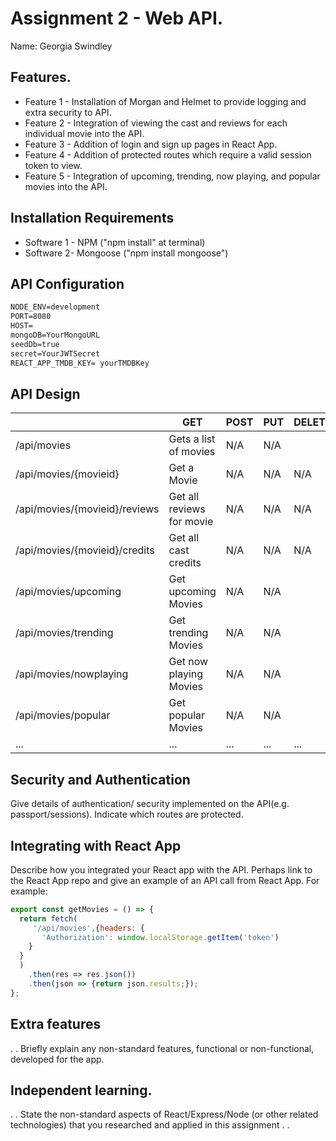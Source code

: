 # Assignment 2 - Web API.

Name: Georgia Swindley

## Features.
 
 + Feature 1 - Installation of Morgan and Helmet to provide logging and extra security to API.
 + Feature 2 - Integration of viewing the cast and reviews for each individual movie into the API.
 + Feature 3 - Addition of login and sign up pages in React App. 
 + Feature 4 - Addition of protected routes which require a valid session token to view.
 + Feature 5 - Integration of upcoming, trending, now playing, and popular movies into the API. 

## Installation Requirements

+ Software 1 - NPM ("npm install" at terminal)
+ Software 2- Mongoose ("npm install mongoose")

## API Configuration

```bat
NODE_ENV=development
PORT=8080
HOST=
mongoDB=YourMongoURL
seedDb=true
secret=YourJWTSecret
REACT_APP_TMDB_KEY= yourTMDBKey
```


## API Design

|  |  GET | POST | PUT | DELETE
| -- | -- | -- | -- | -- 
| /api/movies |Gets a list of movies | N/A | N/A |
| /api/movies/{movieid} | Get a Movie | N/A | N/A | N/A
| /api/movies/{movieid}/reviews | Get all reviews for movie | N/A | N/A | N/A 
| /api/movies/{movieid}/credits | Get all cast credits      | N/A | N/A | N/A
| /api/movies/upcoming  | Get upcoming Movies | N/A | N/A | | N/A | 
| /api/movies/trending  | Get trending Movies | N/A | N/A | | N/A |   
| /api/movies/nowplaying  | Get now playing Movies | N/A | N/A | | N/A |  
| /api/movies/popular  | Get popular Movies | N/A | N/A | | N/A |  
| ... | ... | ... | ... | ...

## Security and Authentication
Give details of authentication/ security implemented on the API(e.g. passport/sessions). Indicate which routes are protected.

## Integrating with React App

Describe how you integrated your React app with the API. Perhaps link to the React App repo and give an example of an API call from React App. For example: 

~~~Javascript
export const getMovies = () => {
  return fetch(
     '/api/movies',{headers: {
       'Authorization': window.localStorage.getItem('token')
    }
  }
  )
    .then(res => res.json())
    .then(json => {return json.results;});
};

~~~

## Extra features

. . Briefly explain any non-standard features, functional or non-functional, developed for the app.  

## Independent learning.

. . State the non-standard aspects of React/Express/Node (or other related technologies) that you researched and applied in this assignment . .  
